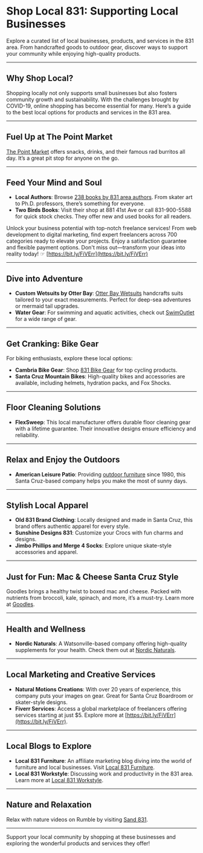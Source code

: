 # Shop Local 831: Supporting Local Businesses

Explore a curated list of local businesses, products, and services in the 831 area. From handcrafted goods to outdoor gear, discover ways to support your community while enjoying high-quality products.

---

## Why Shop Local?

Shopping locally not only supports small businesses but also fosters community growth and sustainability. With the challenges brought by COVID-19, online shopping has become essential for many. Here’s a guide to the best local options for products and services in the 831 area.

---

## Fuel Up at The Point Market

[The Point Market](https://order.online/store/the-point-market-santa-cruz-2526238/?hideModal=true&pickup=true) offers snacks, drinks, and their famous rad burritos all day. It’s a great pit stop for anyone on the go.

---

## Feed Your Mind and Soul

- **Local Authors**: Browse [238 books by 831 area authors](https://bookshop.org/shop/Local831Furniture). From skater art to Ph.D. professors, there’s something for everyone.
- **Two Birds Books**: Visit their shop at 881 41st Ave or call 831-900-5588 for quick stock checks. They offer new and used books for all readers.

Unlock your business potential with top-notch freelance services! From web development to digital marketing, find expert freelancers across 700 categories ready to elevate your projects. Enjoy a satisfaction guarantee and flexible payment options. Don't miss out—transform your ideas into reality today! ☞ [https://bit.ly/FiVErr](https://bit.ly/FiVErr)

---

## Dive into Adventure

- **Custom Wetsuits by Otter Bay**: [Otter Bay Wetsuits](http://www.otterbaysuits.com/) handcrafts suits tailored to your exact measurements. Perfect for deep-sea adventures or mermaid tail upgrades.
- **Water Gear**: For swimming and aquatic activities, check out [SwimOutlet](https://www.swimoutlet.com/collections/local831furniture) for a wide range of gear.

---

## Get Cranking: Bike Gear

For biking enthusiasts, explore these local options:
- **Cambria Bike Gear**: Shop [831 Bike Gear](https://shareasale.com/r.cfm?b=1754861&u=3058689&m=11037&urllink=&afftrack=) for top cycling products.
- **Santa Cruz Mountain Bikes**: High-quality bikes and accessories are available, including helmets, hydration packs, and Fox Shocks.

---

## Floor Cleaning Solutions

- **FlexSweep**: This local manufacturer offers durable floor cleaning gear with a lifetime guarantee. Their innovative designs ensure efficiency and reliability.

---

## Relax and Enjoy the Outdoors

- **American Leisure Patio**: Providing [outdoor furniture](https://www.youtube.com/watch?v=szyFJW9uYpY) since 1980, this Santa Cruz-based company helps you make the most of sunny days.

---

## Stylish Local Apparel

- **Old 831 Brand Clothing**: Locally designed and made in Santa Cruz, this brand offers authentic apparel for every style.
- **Sunshine Designs 831**: Customize your Crocs with fun charms and designs.
- **Jimbo Phillips and Merge 4 Socks**: Explore unique skate-style accessories and apparel.

---

## Just for Fun: Mac & Cheese Santa Cruz Style

Goodles brings a healthy twist to boxed mac and cheese. Packed with nutrients from broccoli, kale, spinach, and more, it’s a must-try. Learn more at [Goodles](https://goodles.com/products/cheddy-mac/).

---

## Health and Wellness

- **Nordic Naturals**: A Watsonville-based company offering high-quality supplements for your health. Check them out at [Nordic Naturals](https://www.nordic.com/).

---

## Local Marketing and Creative Services

- **Natural Motions Creations**: With over 20 years of experience, this company puts your images on gear. Great for Santa Cruz Boardroom or skater-style designs.
- **Fiverr Services**: Access a global marketplace of freelancers offering services starting at just $5. Explore more at [https://bit.ly/FiVErr](https://bit.ly/FiVErr).

---

## Local Blogs to Explore

- **Local 831 Furniture**: An affiliate marketing blog diving into the world of furniture and local businesses. Visit [Local 831 Furniture](https://local831furniture.com/).
- **Local 831 Workstyle**: Discussing work and productivity in the 831 area. Learn more at [Local 831 Workstyle](https://local831workstyle.com/).

---

## Nature and Relaxation

Relax with nature videos on Rumble by visiting [Sand 831](https://rumble.com/c/c-2968634).

---

Support your local community by shopping at these businesses and exploring the wonderful products and services they offer!
